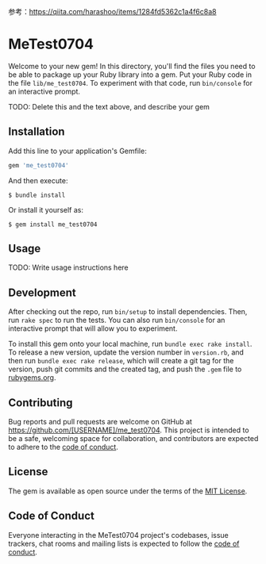 参考：https://qiita.com/harashoo/items/1284fd5362c1a4f6c8a8

# MeTest0704

Welcome to your new gem! In this directory, you'll find the files you need to be able to package up your Ruby library into a gem. Put your Ruby code in the file `lib/me_test0704`. To experiment with that code, run `bin/console` for an interactive prompt.

TODO: Delete this and the text above, and describe your gem

## Installation

Add this line to your application's Gemfile:

```ruby
gem 'me_test0704'
```

And then execute:

    $ bundle install

Or install it yourself as:

    $ gem install me_test0704

## Usage

TODO: Write usage instructions here

## Development

After checking out the repo, run `bin/setup` to install dependencies. Then, run `rake spec` to run the tests. You can also run `bin/console` for an interactive prompt that will allow you to experiment.

To install this gem onto your local machine, run `bundle exec rake install`. To release a new version, update the version number in `version.rb`, and then run `bundle exec rake release`, which will create a git tag for the version, push git commits and the created tag, and push the `.gem` file to [rubygems.org](https://rubygems.org).

## Contributing

Bug reports and pull requests are welcome on GitHub at https://github.com/[USERNAME]/me_test0704. This project is intended to be a safe, welcoming space for collaboration, and contributors are expected to adhere to the [code of conduct](https://github.com/[USERNAME]/me_test0704/blob/master/CODE_OF_CONDUCT.md).

## License

The gem is available as open source under the terms of the [MIT License](https://opensource.org/licenses/MIT).

## Code of Conduct

Everyone interacting in the MeTest0704 project's codebases, issue trackers, chat rooms and mailing lists is expected to follow the [code of conduct](https://github.com/[USERNAME]/me_test0704/blob/master/CODE_OF_CONDUCT.md).
